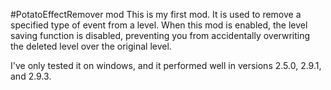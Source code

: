 #PotatoEffectRemover mod
This is my first mod. It is used to remove a specified type of event from a level.
When this mod is enabled, the level saving function is disabled, preventing you from accidentally overwriting the deleted level over the original level.

I've only tested it on windows, and it performed well in versions 2.5.0, 2.9.1, and 2.9.3.
